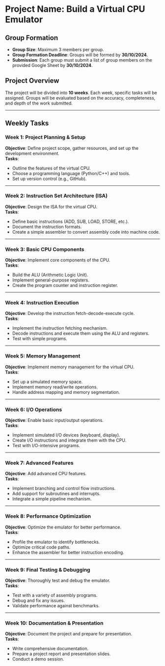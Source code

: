 # Project Name: Build a Virtual CPU Emulator

## Group Formation
- **Group Size**: Maximum 3 members per group.
- **Group Formation Deadline**: Groups will be formed by **30/10/2024**.
- **Submission**: Each group must submit a list of group members on the provided Google Sheet by **30/10/2024**.

## Project Overview
The project will be divided into **10 weeks**. Each week, specific tasks will be assigned. Groups will be evaluated based on the accuracy, completeness, and depth of the work submitted.

---

## Weekly Tasks

### **Week 1: Project Planning & Setup**
**Objective**: Define project scope, gather resources, and set up the development environment.  
**Tasks**:
- Outline the features of the virtual CPU.
- Choose a programming language (Python/C++) and tools.
- Set up version control (e.g., GitHub).

---

### **Week 2: Instruction Set Architecture (ISA)**
**Objective**: Design the ISA for the virtual CPU.  
**Tasks**:
- Define basic instructions (ADD, SUB, LOAD, STORE, etc.).
- Document the instruction formats.
- Create a simple assembler to convert assembly code into machine code.

---

### **Week 3: Basic CPU Components**
**Objective**: Implement core components of the CPU.  
**Tasks**:
- Build the ALU (Arithmetic Logic Unit).
- Implement general-purpose registers.
- Create the program counter and instruction register.

---

### **Week 4: Instruction Execution**
**Objective**: Develop the instruction fetch-decode-execute cycle.  
**Tasks**:
- Implement the instruction fetching mechanism.
- Decode instructions and execute them using the ALU and registers.
- Test with simple programs.

---

### **Week 5: Memory Management**
**Objective**: Implement memory management for the virtual CPU.  
**Tasks**:
- Set up a simulated memory space.
- Implement memory read/write operations.
- Handle address mapping and memory segmentation.

---

### **Week 6: I/O Operations**
**Objective**: Enable basic input/output operations.  
**Tasks**:
- Implement simulated I/O devices (keyboard, display).
- Create I/O instructions and integrate them with the CPU.
- Test with I/O-intensive programs.

---

### **Week 7: Advanced Features**
**Objective**: Add advanced CPU features.  
**Tasks**:
- Implement branching and control flow instructions.
- Add support for subroutines and interrupts.
- Integrate a simple pipeline mechanism.

---

### **Week 8: Performance Optimization**
**Objective**: Optimize the emulator for better performance.  
**Tasks**:
- Profile the emulator to identify bottlenecks.
- Optimize critical code paths.
- Enhance the assembler for better instruction encoding.

---

### **Week 9: Final Testing & Debugging**
**Objective**: Thoroughly test and debug the emulator.  
**Tasks**:
- Test with a variety of assembly programs.
- Debug and fix any issues.
- Validate performance against benchmarks.

---

### **Week 10: Documentation & Presentation**
**Objective**: Document the project and prepare for presentation.  
**Tasks**:
- Write comprehensive documentation.
- Prepare a project report and presentation slides.
- Conduct a demo session.
